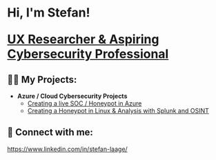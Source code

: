 <h1>Hi, I'm Stefan! 
  
<a href="https://www.linkedin.com/in/stefan-laage/">UX Researcher & Aspiring Cybersecurity Professional</a>

<h2>👨‍💻 My Projects:</h2>

- <b>Azure / Cloud Cybersecurity Projects</b>
  - [Creating a live SOC / Honeypot in Azure](https://github.com/Greatdane576/Cloud-SOC)
  - [Creating a Honeypot in Linux & Analysis with Splunk and OSINT]([https://github.com/Greatdane576/Honeypot-Splunk](https://github.com/Greatdane576/Honeypot-Splunk/blob/7f774586e4a90637658e85b42bc7b8359577a4ab/Honeypot%20in%20Linux%20%26%20Analysis%20with%20Splunk%20and%20OSINT.pdf))



<h2> 🤳 Connect with me:</h2>

https://www.linkedin.com/in/stefan-laage/
<!--
**joshmadakor1/joshmadakor1** is a ✨ _special_ ✨ repository because its `README.md` (this file) appears on your GitHub profile.

Here are some ideas to get you started:

- 🔭 I’m currently working on ...
- 🌱 I’m currently learning ...
- 👯 I’m looking to collaborate on ...
- 🤔 I’m looking for help with ...
- 💬 Ask me about ...
- 📫 How to reach me: ...
- 😄 Pronouns: ...
- ⚡ Fun fact: ...
-->
